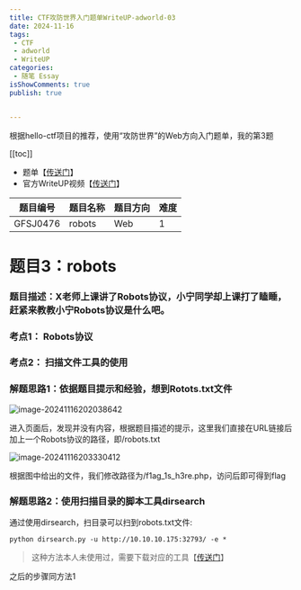```yaml
---
title: CTF攻防世界入门题单WriteUP-adworld-03
date: 2024-11-16
tags:
 - CTF
 - adworld
 - WriteUP
categories:
 - 随笔 Essay
isShowComments: true
publish: true


---
```


<Boxx/>

根据hello-ctf项目的推荐，使用“攻防世界”的Web方向入门题单，我的第3题

[[toc]]

- 题单【[传送门](https://adworld.xctf.org.cn/challenges/problem-set-index?id=25)】
- 官方WriteUP视频【[传送门](https://www.bilibili.com/video/BV1rz4y137dF/)】

| 题目编号 | 题目名称 | 题目方向 | 难度 |
| -------- | -------- | -------- | ---- |
| GFSJ0476 | robots   | Web      | 1    |

<!-- more -->

# 题目3：robots

### 题目描述：X老师上课讲了Robots协议，小宁同学却上课打了瞌睡，赶紧来教教小宁Robots协议是什么吧。

### 考点1： Robots协议

### 考点2： 扫描文件工具的使用

### 解题思路1：依据题目提示和经验，想到Rotots.txt文件

![image-20241116202038642](/img/essay/image-20241116202038642.png)

进入页面后，发现并没有内容，根据题目描述的提示，这里我们直接在URL链接后加上一个Robots协议的路径，即/robots.txt

![image-20241116203330412](/img/essay/image-20241116203330412.png)

根据图中给出的文件，我们修改路径为/f1ag_1s_h3re.php，访问后即可得到flag

### 解题思路2：使用扫描目录的脚本工具dirsearch

通过使用dirsearch，扫目录可以扫到robots.txt文件: 

```shell
python dirsearch.py -u http://10.10.10.175:32793/ -e *
```

> 这种方法本人未使用过，需要下载对应的工具【[传送门](https://github.com/maurosoria/dirsearch)】

之后的步骤同方法1